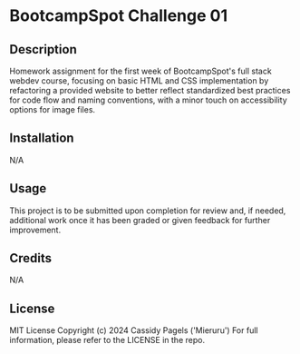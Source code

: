 # BootcampSpot Challenge 01

## Description

Homework assignment for the first week of BootcampSpot's full stack webdev course, focusing on basic HTML and CSS implementation by refactoring a provided website to better reflect standardized best practices for code flow and naming conventions, with a minor touch on accessibility options for image files.

## Installation

N/A

## Usage

This project is to be submitted upon completion for review and, if needed, additional work once it has been graded or given feedback for further improvement.

## Credits

N/A

## License

MIT License Copyright (c) 2024 Cassidy Pagels ('Mieruru') For full information, please refer to the LICENSE in the repo.